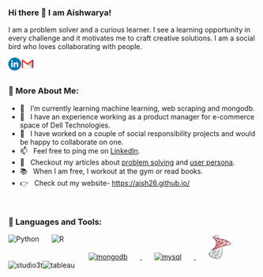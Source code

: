 ### Hi there 👋 I am Aishwarya!
I am a problem solver and a curious learner. I see a learning opportunity in every challenge and it motivates me to craft creative solutions. I am a social bird who loves collaborating with people. 

<a href='https://www.linkedin.com/in/aishwarya-ucd/'><img align='left' alt="linkedin" src="https://raw.githubusercontent.com/shahbajjamil/Social-Meadia-Icons/master/Icons-logos/linkedin-circle.png" height='26px'/></a>
<a href=''><img align='left' alt="twitter" src="https://raw.githubusercontent.com/shahbajjamil/Social-Meadia-Icons/master/Icons-logos/gmail.png" height='26px'/></a>


<br/>
<br/>

  
### 🧐 More About Me:

- 🌱 &nbsp; I’m currently learning machine learning, web scraping and mongodb. 
- 🔭 &nbsp; I have an experience working as a product manager for e-commerce space of Dell Technologies.
- 🤝 &nbsp; I have worked on a couple of social responsibility projects and would be happy to collaborate on one.
- 📫 &nbsp; Feel free to ping me on [LinkedIn](https://www.linkedin.com/in/aishwarya-ucd/).
- 📝 &nbsp; Checkout my articles about [problem solving](https://www.linkedin.com/pulse/problem-solving-11-aishwarya-/) and [user persona](https://www.linkedin.com/pulse/user-persona-aishwarya-/).
- 📚 &nbsp; When I am free, I workout at the gym or read books. 
- 👉 &nbsp; Check out my website- https://aish26.github.io/
<br>

### 🔨 Languages and Tools:
<a href="https://www.python.org" target="_blank"><img align="left" alt="Python" height ="42px" src="https://raw.githubusercontent.com/rahul-jha98/github_readme_icons/main/language_and_tools/square/python/python.svg"></a>
<a href="https://www.mongodb.com/" target="_blank"> <img src="https://cdn.icon-icons.com/icons2/2415/PNG/512/mongodb_plain_wordmark_logo_icon_146423.png" alt="mongodb" height='60px' hspace='25' /> </a>
<a href="https://www.mysql.com/" target="_blank"> <img src="https://cdn.icon-icons.com/icons2/2699/PNG/512/mysql_official_logo_icon_169938.png" alt="mysql" height='42px' hspace='25'/> </a>
<a href="https://www.microsoft.com/en-us/sql-server" target="_blank"> <img src="https://github.com/Aish26/Aish26/blob/main/mysql1.png" alt="sqlserver" height='50px' hspace='25' /> </a>
<a href="https://www.r-project.org/" target="_blank"><img align="left" alt="R" height ="42px" hspace='25' src="https://www.r-project.org/logo/Rlogo.svg"></a>
<a href="https://studio3t.com/" target="_blank"><img align="left" alt="studio3t" height ="50px" src="https://webassets.mongodb.com/_com_assets/cms/3T_Logo_pos@1.75x-6sxhbwp9mx.png"></a>
<a href="https://www.tableau.com/" target="_blank"><img align="left" alt="tableau" height ="60px" src="https://logos-world.net/wp-content/uploads/2021/10/Tableau-Emblem.png"></a>



